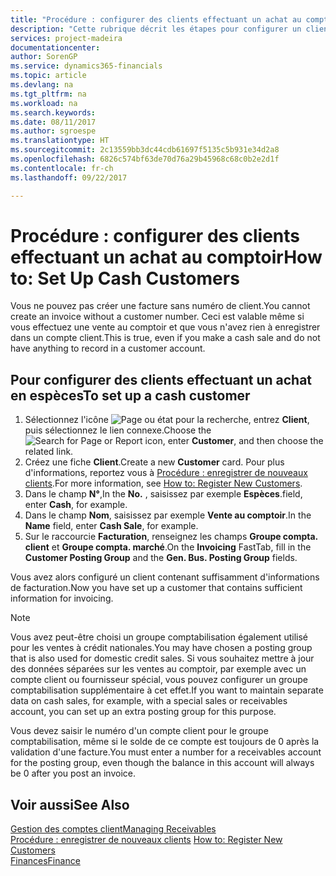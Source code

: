 ```yaml
---
title: "Procédure : configurer des clients effectuant un achat au comptoir | Microsoft Docs"
description: "Cette rubrique décrit les étapes pour configurer un client qui paie en espèces."
services: project-madeira
documentationcenter: 
author: SorenGP
ms.service: dynamics365-financials
ms.topic: article
ms.devlang: na
ms.tgt_pltfrm: na
ms.workload: na
ms.search.keywords: 
ms.date: 08/11/2017
ms.author: sgroespe
ms.translationtype: HT
ms.sourcegitcommit: 2c13559bb3dc44cdb61697f5135c5b931e34d2a8
ms.openlocfilehash: 6826c574bf63de70d76a29b45968c68c0b2e2d1f
ms.contentlocale: fr-ch
ms.lasthandoff: 09/22/2017

---
```

# <a name="how-to-set-up-cash-customers"></a><span data-ttu-id="d5439-103">Procédure : configurer des clients effectuant un achat au comptoir</span><span class="sxs-lookup"><span data-stu-id="d5439-103">How to: Set Up Cash Customers</span></span>
<span data-ttu-id="d5439-104">Vous ne pouvez pas créer une facture sans numéro de client.</span><span class="sxs-lookup"><span data-stu-id="d5439-104">You cannot create an invoice without a customer number.</span></span> <span data-ttu-id="d5439-105">Ceci est valable même si vous effectuez une vente au comptoir et que vous n'avez rien à enregistrer dans un compte client.</span><span class="sxs-lookup"><span data-stu-id="d5439-105">This is true, even if you make a cash sale and do not have anything to record in a customer account.</span></span>  

## <a name="to-set-up-a-cash-customer"></a><span data-ttu-id="d5439-106">Pour configurer des clients effectuant un achat en espèces</span><span class="sxs-lookup"><span data-stu-id="d5439-106">To set up a cash customer</span></span>  
1.  <span data-ttu-id="d5439-107">Sélectionnez l'icône ![Page ou état pour la recherche](media/ui-search/search_small.png "Page ou état pour la recherche"), entrez **Client**, puis sélectionnez le lien connexe.</span><span class="sxs-lookup"><span data-stu-id="d5439-107">Choose the ![Search for Page or Report](media/ui-search/search_small.png "Search for Page or Report icon") icon, enter **Customer**, and then choose the related link.</span></span>  
2.  <span data-ttu-id="d5439-108">Créez une fiche **Client**.</span><span class="sxs-lookup"><span data-stu-id="d5439-108">Create a new **Customer** card.</span></span> <span data-ttu-id="d5439-109">Pour plus d'informations, reportez vous à [Procédure : enregistrer de nouveaux clients](sales-how-register-new-customers.md).</span><span class="sxs-lookup"><span data-stu-id="d5439-109">For more information, see [How to: Register New Customers](sales-how-register-new-customers.md).</span></span>
3.  <span data-ttu-id="d5439-110">Dans le champ **N°**,</span><span class="sxs-lookup"><span data-stu-id="d5439-110">In the **No.**</span></span> <span data-ttu-id="d5439-111">, saisissez par exemple **Espèces**.</span><span class="sxs-lookup"><span data-stu-id="d5439-111">field, enter **Cash**, for example.</span></span>  
4.  <span data-ttu-id="d5439-112">Dans le champ **Nom**, saisissez par exemple **Vente au comptoir**.</span><span class="sxs-lookup"><span data-stu-id="d5439-112">In the **Name** field, enter **Cash Sale**, for example.</span></span>  
5.  <span data-ttu-id="d5439-113">Sur le raccourcie **Facturation**, renseignez les champs **Groupe compta. client** et **Groupe compta. marché**.</span><span class="sxs-lookup"><span data-stu-id="d5439-113">On the **Invoicing** FastTab, fill in the **Customer Posting Group** and the **Gen. Bus. Posting Group** fields.</span></span>  

 <span data-ttu-id="d5439-114">Vous avez alors configuré un client contenant suffisamment d'informations de facturation.</span><span class="sxs-lookup"><span data-stu-id="d5439-114">Now you have set up a customer that contains sufficient information for invoicing.</span></span>  

> [!NOTE]  
>  <span data-ttu-id="d5439-115">Vous avez peut-être choisi un groupe comptabilisation également utilisé pour les ventes à crédit nationales.</span><span class="sxs-lookup"><span data-stu-id="d5439-115">You may have chosen a posting group that is also used for domestic credit sales.</span></span> <span data-ttu-id="d5439-116">Si vous souhaitez mettre à jour des données séparées sur les ventes au comptoir, par exemple avec un compte client ou fournisseur spécial, vous pouvez configurer un groupe comptabilisation supplémentaire à cet effet.</span><span class="sxs-lookup"><span data-stu-id="d5439-116">If you want to maintain separate data on cash sales, for example, with a special sales or receivables account, you can set up an extra posting group for this purpose.</span></span>  
>   
>  <span data-ttu-id="d5439-117">Vous devez saisir le numéro d'un compte client pour le groupe comptabilisation, même si le solde de ce compte est toujours de 0 après la validation d'une facture.</span><span class="sxs-lookup"><span data-stu-id="d5439-117">You must enter a number for a receivables account for the posting group, even though the balance in this account will always be 0 after you post an invoice.</span></span>  

## <a name="see-also"></a><span data-ttu-id="d5439-118">Voir aussi</span><span class="sxs-lookup"><span data-stu-id="d5439-118">See Also</span></span>
[<span data-ttu-id="d5439-119">Gestion des comptes client</span><span class="sxs-lookup"><span data-stu-id="d5439-119">Managing Receivables</span></span>](receivables-manage-receivables.md)  
<span data-ttu-id="d5439-120">[Procédure : enregistrer de nouveaux clients](sales-how-register-new-customers.md)  </span><span class="sxs-lookup"><span data-stu-id="d5439-120">[How to: Register New Customers](sales-how-register-new-customers.md)  </span></span>  
[<span data-ttu-id="d5439-121">Finances</span><span class="sxs-lookup"><span data-stu-id="d5439-121">Finance</span></span>](finance.md)  


